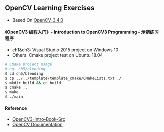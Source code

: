 ## OpenCV Learning Exercises

- Based On [OpenCV-3.4.0](https://opencv.org/opencv-3-4.html)

#### 《OpenCV3 编程入门》- Introduction to OpenCV3 Programming - 示例练习程序

- ch1&ch3: Visual Studio 2015 project on Windows 10
- Others: Cmake project test on Ubuntu 18.04

```bash
# Cmake project usage
# eg. ch5/blending
$ cd ch5/blending
$ cp ../../template/template_cmake/CMakeLists.txt ./
$ mkdir build && cd build
$ cmake ..
$ make
$ ./main
```

#### Reference
- [OpenCV3-Intro-Book-Src](https://github.com/QianMo/OpenCV3-Intro-Book-Src)
- [OpenCV Documentation](https://docs.opencv.org/3.4.0/)